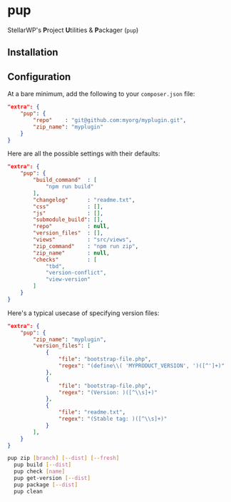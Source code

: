 # pup

StellarWP's **P**roject **U**tilities &amp; **P**ackager (`pup`)

## Installation

## Configuration

At a bare minimum, add the following to your `composer.json` file:

```json
"extra": {
    "pup": {
        "repo"    : "git@github.com:myorg/myplugin.git",
        "zip_name": "myplugin"
    }
}
```

Here are all the possible settings with their defaults:

```json
"extra": {
    "pup": {
        "build_command"  : [
            "npm run build"
        ],
        "changelog"      : "readme.txt",
        "css"            : [],
        "js"             : [],
        "submodule_build": [],
        "repo"           : null,
        "version_files"  : [],
        "views"          : "src/views",
        "zip_command"    : "npm run zip",
        "zip_name"       : null,
        "checks"         : [
            "tbd",
            "version-conflict",
            "view-version"
        ]
    }
}
```

Here's a typical usecase of specifying version files:

```json
"extra": {
    "pup": {
        "zip_name": "myplugin",
        "version_files": [
            {
                "file": "bootstrap-file.php",
                "regex": "(define\\( 'MYPRODUCT_VERSION', ')([^']+)"
            },
            {
                "file": "bootstrap-file.php",
                "regex": "(Version: )([^\\s]+)"
            },
            {
                "file": "readme.txt",
                "regex": "(Stable tag: )([^\\s]+)"
            }
        ],
    }
}
```

```bash
pup zip [branch] [--dist] [--fresh]
  pup build [--dist]
  pup check [name]
  pup get-version [--dist]
  pup package [--dist]
  pup clean
```